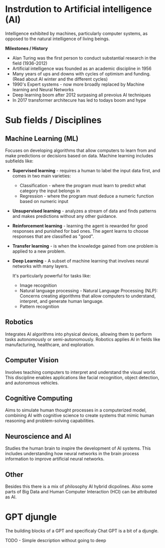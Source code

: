 # Instrdution to Artificial intelligence (AI)
Intelligence exhibited by machines, particularly computer systems, as opposed to the natural intelligence of living beings.

**Milestones / History**
- Alan Turing was the first person to conduct substantial research in the field (1936-2012)
- Artificial intelligence was founded as an academic discipline in 1956
- Many years of ups and downs with cycles of optimism and funding. (Read about AI winter and the different cycles)
- 1990's Expert systems - now more broadly replaced by Machine learning and Neural Networks
- Deep learning boom after 2012 surpasing all prevoius AI techniques
- In 2017 transformer architecure has led to todays boom and hype

# Sub fields / Disciplines

## Machine Learning (ML)
Focuses on developing algorithms that allow computers to learn from and make predictions or decisions based on data. Machine learning includes subfields like:

- **Supervised learning** - requires a human to label the input data first, and comes in two main varieties:
    - Classification - where the program must learn to predict what category the input belongs in
    - Regression - where the program must deduce a numeric function based on numeric input

- **Unsupervised learning** - analyzes a stream of data and finds patterns and makes predictions without any other guidance.

- **Reinforcement learning** - learning the agent is rewarded for good responses and punished for bad ones. The agent learns to choose responses that are classified as "good". 

- **Transfer learning** - is when the knowledge gained from one problem is applied to a new problem.

- **Deep Learning** - A subset of machine learning that involves neural networks with many layers. 

    It's particularly powerful for tasks like:
    - Image recognition
    - Natural language processing - Natural Language Processing (NLP): Concerns creating algorithms that allow computers to understand, interpret, and generate human language.
    - Pattern recognition

## Robotics
Integrates AI algorithms into physical devices, allowing them to perform tasks autonomously or semi-autonomously. Robotics applies AI in fields like manufacturing, healthcare, and exploration.

## Computer Vision
Involves teaching computers to interpret and understand the visual world. This discipline enables applications like facial recognition, object detection, and autonomous vehicles.

## Cognitive Computing
Aims to simulate human thought processes in a computerized model, combining AI with cognitive science to create systems that mimic human reasoning and problem-solving capabilities.

## Neuroscience and AI
Studies the human brain to inspire the development of AI systems. This includes understanding how neural networks in the brain process information to improve artificial neural networks.

## Other
Besides this there is a mix of philosophy AI hybrid dicpolines. Also some parts of Big Data and Human Computer Interaction (HCI) can be attributed as AI.


# GPT djungle
The building blocks of a GPT and specificaly Chat GPT is a bit of a djungle.

TODO - Simple description without going to deep
